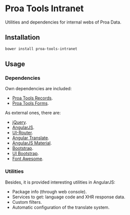 # Proa Tools Intranet

Utilities and dependencies for internal webs of Proa Data.

## Installation

```powershell
bower install proa-tools-intranet
```

## Usage

### Dependencies

Own dependencies are included:

  - [Proa Tools Records](https://github.com/proa-data/proa-tools-records).
  - [Proa Tools Forms](https://github.com/proa-data/proa-tools-forms).

As external ones, there are:

  - [jQuery](http://jquery.com).
  - [AngularJS](https://angularjs.org).
  - [UI-Router](https://ui-router.github.io).
  - [Angular Translate](https://angular-translate.github.io).
  - [AngularJS Material](https://material.angularjs.org).
  - [Bootstrap](https://getbootstrap.com).
  - [UI Bootstrap](https://angular-ui.github.io/bootstrap/).
  - [Font Awesome](https://fontawesome.com).

### Utilities

Besides, it is provided interesting utilities in AngularJS:

  - Package info (through web console).
  - Services to get: language code and XHR response data.
  - Custom filters.
  - Automatic configuration of the translate system.